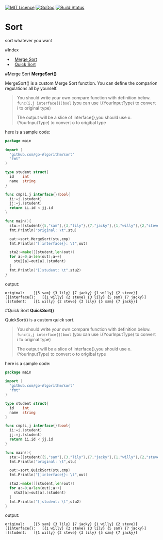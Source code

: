 [![MIT Licence](https://badges.frapsoft.com/os/mit/mit.svg?v=103)](https://opensource.org/licenses/mit-license.php) 
[![GoDoc](https://godoc.org/github.com/go-Algorithm/sort?status.svg)](https://godoc.org/github.com/go-Algorithm/sort)
[![Build Status](https://travis-ci.org/go-Algorithm/sort.svg?branch=master)](https://travis-ci.org/go-Algorithm/sort)

Sort
====
sort whatever you want

#Index
-   [Merge Sort](https://github.com/go-Algorithm/sort#Merge_Sort)
-   [Quick Sort](https://github.com/go-Algorithm/sort#Quick_Sort)

#Merge Sort
**MergeSort()**

MergeSort() is a custom Merge Sort function. You can define the comparion regulations all by yourself.

> You should write your own compare function with definition below.
> `func(i,j interface{})bool`
> (you can use i.(YourInputType) to convert i to original type)
>  
>  The output will be a slice of interface{},you should use o.(YourInputType) to convert o to origibal type

here is a sample code:
```go
package main
    
import (
  "github.com/go-Algorithm/sort"
  "fmt"
)

type student struct{
  id    int
  name  string
}

func cmp(i,j interface{})bool{
  ii:=i.(student)
  jj:=j.(student)
  return ii.id < jj.id
}

func main(){
  stu:=[]student{{5,"sam"},{3,"lily"},{7,"jacky"},{1,"willy"},{2,"steve"}}
  fmt.Println("original: \t",stu)

  out:=sort.MergeSort(stu,cmp)
  fmt.Println("[]interface{}: \t",out)

  stu2:=make([]student,len(out))
  for a:=0;a<len(out);a++{
    stu2[a]=out[a].(student)
  }
  fmt.Println("[]student: \t",stu2)
}
```    
output:

    original: 	 [{5 sam} {3 lily} {7 jacky} {1 willy} {2 steve}]
    []interface{}: 	 [{1 willy} {2 steve} {3 lily} {5 sam} {7 jacky}]
    []student: 	 [{1 willy} {2 steve} {3 lily} {5 sam} {7 jacky}]


#Quick Sort
**QuickSort()**

QuickSort() is a custom quick sort.

> You should write your own compare function with definition below.
> `func(i,j interface{})bool`
> (you can use i.(YourInputType) to convert i to original type)
>  
>  The output will be a slice of interface{},you should use o.(YourInputType) to convert o to origibal type

here is a sample code:
```go
package main
    
import (
  "github.com/go-Algorithm/sort"
  "fmt"
)

type student struct{
  id    int
  name  string
}

func cmp(i,j interface{})bool{
  ii:=i.(student)
  jj:=j.(student)
  return ii.id < jj.id
}

func main(){
  stu:=[]student{{5,"sam"},{3,"lily"},{7,"jacky"},{1,"willy"},{2,"steve"}}
  fmt.Println("original: \t",stu)

  out:=sort.QuickSort(stu,cmp)
  fmt.Println("[]interface{}: \t",out)

  stu2:=make([]student,len(out))
  for a:=0;a<len(out);a++{
    stu2[a]=out[a].(student)
  }
  fmt.Println("[]student: \t",stu2)
}
```    
output:

    original: 	 [{5 sam} {3 lily} {7 jacky} {1 willy} {2 steve}]
    []interface{}: 	 [{1 willy} {2 steve} {3 lily} {5 sam} {7 jacky}]
    []student: 	 [{1 willy} {2 steve} {3 lily} {5 sam} {7 jacky}]


